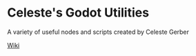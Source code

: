 # Celeste's Godot Utilities
A variety of useful nodes and scripts created by Celeste Gerber

[Wiki](wiki)
